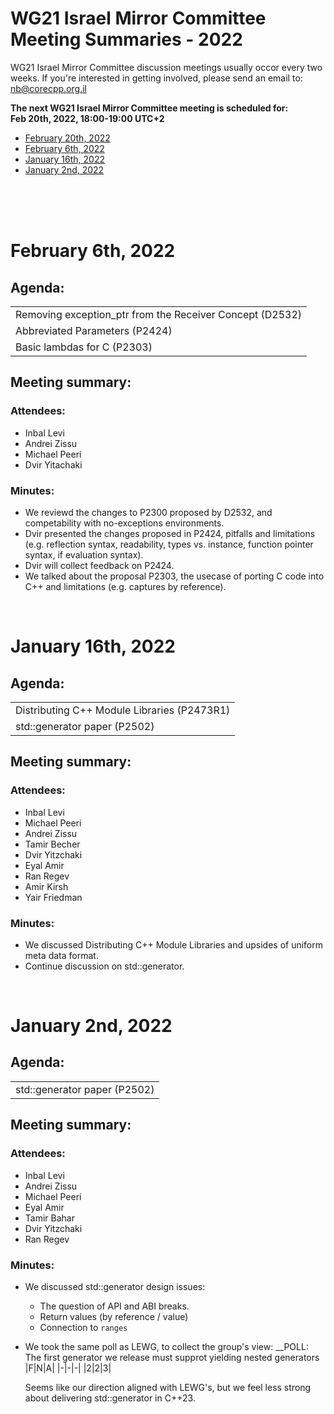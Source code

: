 # WG21 Israel Mirror Committee Meeting Summaries - 2022

WG21 Israel Mirror Committee discussion meetings usually occor every two weeks.
If you're interested in getting involved, please send an email to:   nb@corecpp.org.il

__The next WG21 Israel Mirror Committee meeting is scheduled for: <br/> Feb 20th, 2022, 18:00-19:00 UTC+2__ 

- [February 20th, 2022](#february-20th-2022)
- [February 6th, 2022](#february-6th-2022)
- [January 16th, 2022](#january-16th-2022)
- [January 2nd, 2022](#january-2nd-2022)

<br/><br/><br/>

<!--
# February 20th, 2022
## Agenda:
| |
|-|
| |

## Meeting summary: 

### Attendees:
-  Inbal Levi
-  Andrei Zissu
-  Michael Peeri
-  Dvir Yitachaki

### Minutes:
- 

<br/>
-->

# February 6th, 2022
## Agenda:
| |
|-|
| Removing exception_ptr from the Receiver Concept (D2532) |
| Abbreviated Parameters (P2424) |
| Basic lambdas for C (P2303) |

## Meeting summary: 

### Attendees:
-  Inbal Levi
-  Andrei Zissu
-  Michael Peeri
-  Dvir Yitachaki

### Minutes:
- We reviewd the changes to P2300 proposed by D2532, and competability with no-exceptions environments.
- Dvir presented the changes proposed in P2424, pitfalls and limitations (e.g. reflection syntax, readability, types vs. instance, function pointer syntax, if evaluation syntax).
- Dvir will collect feedback on P2424.
- We talked about the proposal P2303, the usecase of porting C code into C++ and limitations (e.g. captures by reference).

<br/>


# January 16th, 2022

## Agenda:
| |
|-|
|Distributing C++ Module Libraries (P2473R1)|
|std::generator paper (P2502)|

## Meeting summary:
### Attendees:

- Inbal Levi
- Michael Peeri
- Andrei Zissu
- Tamir Becher
- Dvir Yitzchaki
- Eyal Amir
- Ran Regev
- Amir Kirsh
- Yair Friedman

### Minutes:
- We discussed Distributing C++ Module Libraries and upsides of uniform meta data format.
- Continue discussion on std::generator.

<br/>

# January 2nd, 2022

## Agenda:
| |
|-|
|std::generator paper (P2502)|

## Meeting summary:
### Attendees:

- Inbal Levi
- Andrei Zissu
- Michael Peeri
- Eyal Amir
- Tamir Bahar
- Dvir Yitzchaki
- Ran Regev

### Minutes:
- We discussed std::generator design issues:
  -  The question of API and ABI breaks.
  -  Return values (by reference / value)
  -  Connection to `ranges`

- We took the same poll as LEWG, to collect the group's view:
  __POLL: The first generator we release must supprot yielding nested generators
  |F|N|A|
  |-|-|-|
  |2|2|3|
  
  Seems like our direction aligned with LEWG's, but we feel less strong about delivering std::generator in C++23.

<br/>


<!-- Example:
# February 06th, 2021
## Agenda:
| |
|-|
| Metaprogramming & Reflection |
|  |
## Meeting summary: 

### Attendees:
-  Inbal Levi
-  Andrei Zissu
-  Michael Peeri
-  Dvir Yitachaki
-  Tamir Bahar
-  Shachar Shemesh

### Minutes:

__POLL:__
|SF|F|N|A|SA|
|-|-|-|-|-|
|0 | 0 |0 |0 |0 |
-->
